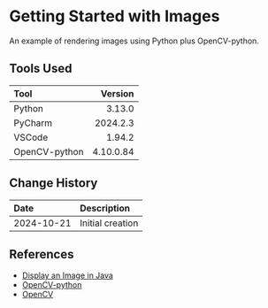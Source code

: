 # Getting Started with Images
An example of rendering images using Python plus OpenCV-python.

## Tools Used

| Tool          |   Version |
|:--------------|----------:|
| Python        |    3.13.0 |
| PyCharm       |  2024.2.3 |
| VSCode        |    1.94.2 |
| OpenCV-python | 4.10.0.84 |

## Change History

| Date       | Description      |
|:-----------|:-----------------|
| 2024-10-21 | Initial creation |

## References
* [Display an Image in Java](https://www.delftstack.com/howto/java/display-an-image-in-java/)
* [OpenCV-python](https://github.com/opencv/opencv-python)
* [OpenCV](https://docs.opencv.org/4.x/)
